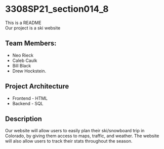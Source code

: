 # 3308SP21_section014_8
This is a README  
Our project is a ski website

## Team Members: 

- Neo Rieck
- Caleb Caulk
- Bill Black
- Drew Hockstein.

## Project Architecture

- Frontend - HTML
- Backend - SQL

## Description
Our website will allow users to easily plan their ski/snowboard trip in Colorado, by giving them access to maps, traffic, and weather. The website will also allow users to track their stats throughout the season.
